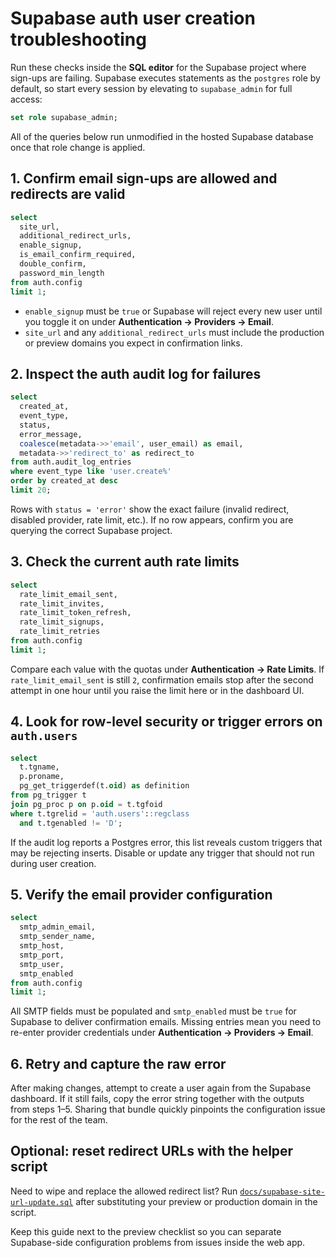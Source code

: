 # Supabase auth user creation troubleshooting

Run these checks inside the **SQL editor** for the Supabase project where sign-ups are failing. Supabase executes statements as the `postgres` role by default, so start every session by elevating to `supabase_admin` for full access:

```sql
set role supabase_admin;
```

All of the queries below run unmodified in the hosted Supabase database once that role change is applied.

## 1. Confirm email sign-ups are allowed and redirects are valid

```sql
select
  site_url,
  additional_redirect_urls,
  enable_signup,
  is_email_confirm_required,
  double_confirm,
  password_min_length
from auth.config
limit 1;
```

* `enable_signup` must be `true` or Supabase will reject every new user until you toggle it on under **Authentication → Providers → Email**.
* `site_url` and any `additional_redirect_urls` must include the production or preview domains you expect in confirmation links.

## 2. Inspect the auth audit log for failures

```sql
select
  created_at,
  event_type,
  status,
  error_message,
  coalesce(metadata->>'email', user_email) as email,
  metadata->>'redirect_to' as redirect_to
from auth.audit_log_entries
where event_type like 'user.create%'
order by created_at desc
limit 20;
```

Rows with `status = 'error'` show the exact failure (invalid redirect, disabled provider, rate limit, etc.). If no row appears, confirm you are querying the correct Supabase project.

## 3. Check the current auth rate limits

```sql
select
  rate_limit_email_sent,
  rate_limit_invites,
  rate_limit_token_refresh,
  rate_limit_signups,
  rate_limit_retries
from auth.config
limit 1;
```

Compare each value with the quotas under **Authentication → Rate Limits**. If `rate_limit_email_sent` is still `2`, confirmation emails stop after the second attempt in one hour until you raise the limit here or in the dashboard UI.

## 4. Look for row-level security or trigger errors on `auth.users`

```sql
select
  t.tgname,
  p.proname,
  pg_get_triggerdef(t.oid) as definition
from pg_trigger t
join pg_proc p on p.oid = t.tgfoid
where t.tgrelid = 'auth.users'::regclass
  and t.tgenabled != 'D';
```

If the audit log reports a Postgres error, this list reveals custom triggers that may be rejecting inserts. Disable or update any trigger that should not run during user creation.

## 5. Verify the email provider configuration

```sql
select
  smtp_admin_email,
  smtp_sender_name,
  smtp_host,
  smtp_port,
  smtp_user,
  smtp_enabled
from auth.config
limit 1;
```

All SMTP fields must be populated and `smtp_enabled` must be `true` for Supabase to deliver confirmation emails. Missing entries mean you need to re-enter provider credentials under **Authentication → Providers → Email**.

## 6. Retry and capture the raw error

After making changes, attempt to create a user again from the Supabase dashboard. If it still fails, copy the error string together with the outputs from steps 1–5. Sharing that bundle quickly pinpoints the configuration issue for the rest of the team.

## Optional: reset redirect URLs with the helper script

Need to wipe and replace the allowed redirect list? Run [`docs/supabase-site-url-update.sql`](./supabase-site-url-update.sql) after substituting your preview or production domain in the script.

Keep this guide next to the preview checklist so you can separate Supabase-side configuration problems from issues inside the web app.
